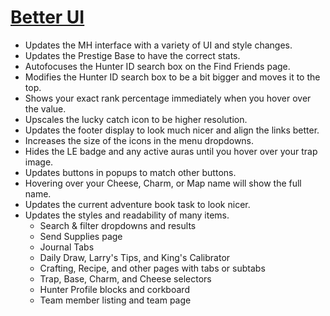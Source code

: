 # [Better UI](https://www.mousehuntgame.com/preferences.php?tab=mousehunt-improved-settings#mousehunt-improved-settings-better-better-ui)

- Updates the MH interface with a variety of UI and style changes.
- Updates the Prestige Base to have the correct stats.
- Autofocuses the Hunter ID search box on the Find Friends page.
- Modifies the Hunter ID search box to be a bit bigger and moves it to the top.
- Shows your exact rank percentage immediately when you hover over the value.
- Upscales the lucky catch icon to be higher resolution.
- Updates the footer display to look much nicer and align the links better.
- Increases the size of the icons in the menu dropdowns.
- Hides the LE badge and any active auras until you hover over your trap image.
- Updates buttons in popups to match other buttons.
- Hovering over your Cheese, Charm, or Map name will show the full name.
- Updates the current adventure book task to look nicer.
- Updates the styles and readability of many items.
  - Search & filter dropdowns and results
  - Send Supplies page
  - Journal Tabs
  - Daily Draw, Larry's Tips, and King's Calibrator
  - Crafting, Recipe, and other pages with tabs or subtabs
  - Trap, Base, Charm, and Cheese selectors
  - Hunter Profile blocks and corkboard
  - Team member listing and team page
